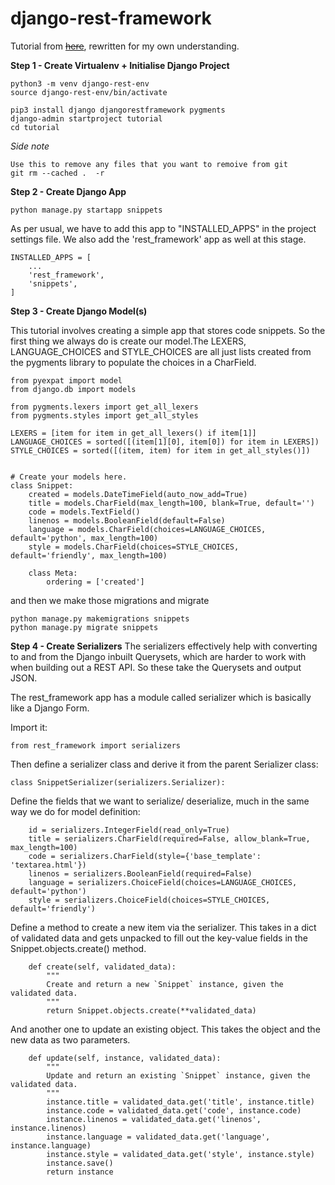# django-rest-framework

Tutorial from [~~here~~](
https://www.django-rest-framework.org/tutorial/1-serialization/), rewritten for my own understanding. 



__Step 1 - Create Virtualenv + Initialise Django Project__
```
python3 -m venv django-rest-env
source django-rest-env/bin/activate

pip3 install django djangorestframework pygments
django-admin startproject tutorial
cd tutorial
```

*Side note*
```
Use this to remove any files that you want to remoive from git 
git rm --cached .  -r 
```

__Step 2 - Create Django App__

```
python manage.py startapp snippets
```
As per usual, we have to add this app to "INSTALLED_APPS" in the project settings file. We also add the 'rest_framework' app as well at this stage. 

```
INSTALLED_APPS = [
    ...
    'rest_framework',
    'snippets',
]
```

__Step 3 - Create Django Model(s)__

This tutorial involves creating a simple app that stores code snippets. So the first thing we always do is create our model.The LEXERS,  LANGUAGE_CHOICES and STYLE_CHOICES are all just lists created from the pygments library to populate the choices in a CharField. 

```
from pyexpat import model
from django.db import models

from pygments.lexers import get_all_lexers
from pygments.styles import get_all_styles

LEXERS = [item for item in get_all_lexers() if item[1]]
LANGUAGE_CHOICES = sorted([(item[1][0], item[0]) for item in LEXERS])
STYLE_CHOICES = sorted([(item, item) for item in get_all_styles()])


# Create your models here.
class Snippet: 
    created = models.DateTimeField(auto_now_add=True)
    title = models.CharField(max_length=100, blank=True, default='')
    code = models.TextField()
    linenos = models.BooleanField(default=False)
    language = models.CharField(choices=LANGUAGE_CHOICES, default='python', max_length=100)
    style = models.CharField(choices=STYLE_CHOICES, default='friendly', max_length=100)

    class Meta:
        ordering = ['created']

```

and then we make those migrations and migrate 

```
python manage.py makemigrations snippets
python manage.py migrate snippets
```

__Step 4 - Create Serializers__
The serializers effectively help with converting to and from the Django inbuilt Querysets, which are harder to work with when building out a REST API. So these take the Querysets and output JSON. 

The rest_framework app has a module called serializer which is basically like a Django Form. 

Import it: 
```
from rest_framework import serializers
```

Then define a serializer class and derive it from the parent Serializer class: 
```
class SnippetSerializer(serializers.Serializer):
```

Define the fields that we want to serialize/ deserialize, much in the same way we do for model definition: 
```
    id = serializers.IntegerField(read_only=True)
    title = serializers.CharField(required=False, allow_blank=True, max_length=100)
    code = serializers.CharField(style={'base_template': 'textarea.html'})
    linenos = serializers.BooleanField(required=False)
    language = serializers.ChoiceField(choices=LANGUAGE_CHOICES, default='python')
    style = serializers.ChoiceField(choices=STYLE_CHOICES, default='friendly')
```

Define a method to create a new item via the serializer. This takes in a dict of validated data and gets unpacked to fill out the key-value fields in the Snippet.objects.create() method.  
```
    def create(self, validated_data):
        """
        Create and return a new `Snippet` instance, given the validated data.
        """
        return Snippet.objects.create(**validated_data)
```

And another one to update an existing object. This takes the object and the new data as two parameters. 
```
    def update(self, instance, validated_data):
        """
        Update and return an existing `Snippet` instance, given the validated data.
        """
        instance.title = validated_data.get('title', instance.title)
        instance.code = validated_data.get('code', instance.code)
        instance.linenos = validated_data.get('linenos', instance.linenos)
        instance.language = validated_data.get('language', instance.language)
        instance.style = validated_data.get('style', instance.style)
        instance.save()
        return instance
```
